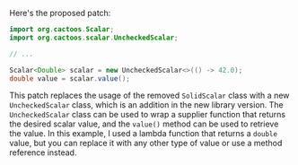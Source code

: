 Here's the proposed patch:

```java
import org.cactoos.Scalar;
import org.cactoos.scalar.UncheckedScalar;

// ...

Scalar<Double> scalar = new UncheckedScalar<>(() -> 42.0);
double value = scalar.value();
```

This patch replaces the usage of the removed `SolidScalar` class with a new `UncheckedScalar` class, which is an addition in the new library version. The `UncheckedScalar` class can be used to wrap a supplier function that returns the desired scalar value, and the `value()` method can be used to retrieve the value. In this example, I used a lambda function that returns a `double` value, but you can replace it with any other type of value or use a method reference instead.